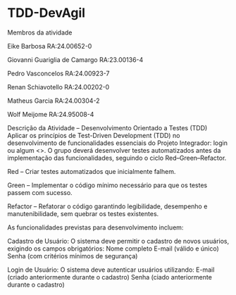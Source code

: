 # TDD-DevAgil

Membros da atividade

Eike Barbosa RA:24.00652-0

Giovanni Guariglia de Camargo RA:23.00136-4

Pedro Vasconcelos RA:24.00923-7

Renan Schiavotello RA:24.00202-0

Matheus Garcia RA:24.00304-2

Wolf Meijome RA:24.95008-4

Descrição da Atividade – Desenvolvimento Orientado a Testes (TDD)
Aplicar os princípios de Test-Driven Development (TDD) no desenvolvimento de funcionalidades essenciais do Projeto Integrador: login ou algum <<crud>>.
O grupo deverá desenvolver testes automatizados antes da implementação das funcionalidades, seguindo o ciclo Red–Green–Refactor.

Red – Criar testes automatizados que inicialmente falhem.

Green – Implementar o código mínimo necessário para que os testes passem com sucesso.

Refactor – Refatorar o código garantindo legibilidade, desempenho e manutenibilidade, sem quebrar os testes existentes.

As funcionalidades previstas para desenvolvimento incluem:

Cadastro de Usuário: O sistema deve permitir o cadastro de novos usuários, exigindo os campos obrigatórios:
Nome completo
E-mail (válido e único)
Senha (com critérios mínimos de segurança)

Login de Usuário: O sistema deve autenticar usuários utilizando:
E-mail (criado anteriormente durante o cadastro)
Senha (ciado anteriormente durante o cadastro)
